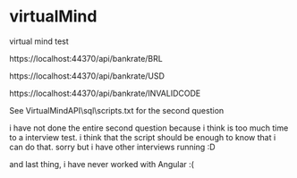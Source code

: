 # virtualMind
virtual mind test


https://localhost:44370/api/bankrate/BRL

https://localhost:44370/api/bankrate/USD

https://localhost:44370/api/bankrate/INVALIDCODE


See VirtualMindAPI\sql\scripts.txt for the second question

i have not done the entire second question because i think is too much time to a interview test.
i think that the script should be enough to know that i can do that.
sorry but i have other interviews running :D

and last thing, i have never worked with Angular :(